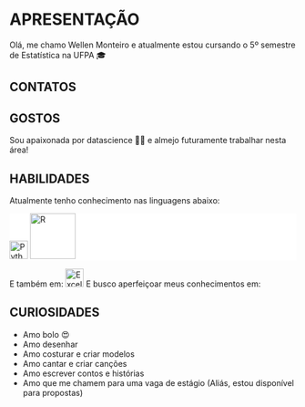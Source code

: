 # APRESENTAÇÃO

Olá, me chamo Wellen Monteiro e atualmente estou cursando o 5º semestre de Estatística na UFPA 🎓

## CONTATOS



## GOSTOS

Sou apaixonada por datascience 🎲🧪 e almejo futuramente trabalhar nesta área! 

## HABILIDADES

Atualmente tenho conhecimento nas linguagens abaixo:
<div style="background-color: white;">
	<img alt="Python" width="32px" src="https://www.vectorlogo.zone/logos/python/python-vertical.svg"/>
	<img alt="R" width="80px" src="https://www.vectorlogo.zone/logos/r-project/r-project-ar21.svg"/>
</div>


E também em:
<img alt="Excel" width="32px" src="https://logodownload.org/wp-content/uploads/2020/04/excel-logo-0-1536x1536.png" />
E busco aperfeiçoar meus conhecimentos em:


## CURIOSIDADES
<ul>
<li>Amo bolo 😍</li>
<li>Amo desenhar</li>
<li>Amo costurar e criar modelos</li>
<li>Amo cantar e criar canções</li>
<li>Amo escrever contos e histórias</li>
<li>Amo que me chamem para uma vaga de estágio (Aliás,  estou disponível para propostas)</li>
</ul>


<!--stackedit_data:
eyJoaXN0b3J5IjpbMjgzMzE0MzA3LC0xMjY0MTU5MjMzXX0=
-->